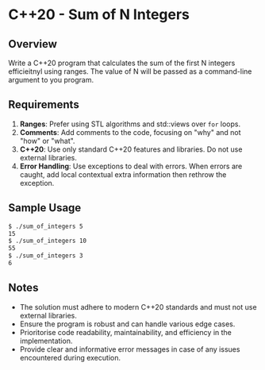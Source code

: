 # C++20 - Sum of N Integers

## Overview

Write a C++20 program that calculates the sum of the first N integers efficieitnyl using ranges. The value of N will be passed as a command-line argument to you program.


## Requirements

1. **Ranges**: Prefer using STL algorithms and std::views over `for` loops. 
1. **Comments**: Add comments to the code, focusing on "why" and not "how" or "what".
1. **C++20**: Use only standard C++20 features and libraries. Do not use external libraries.
1. **Error Handling**: Use exceptions to deal with errors. When errors are caught, add local contextual extra information then rethrow the exception.

## Sample Usage

```bash
$ ./sum_of_integers 5
15
$ ./sum_of_integers 10
55
$ ./sum_of_integers 3
6
```

## Notes

* The solution must adhere to modern C++20 standards and must not use external libraries.
* Ensure the program is robust and can handle various edge cases.
* Prioritorise code readability, maintainability, and efficiency in the implementation.
* Provide clear and informative error messages in case of any issues encountered during execution.


